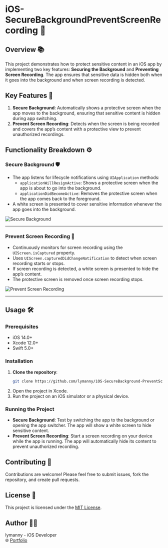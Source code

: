 
# iOS-SecureBackgroundPreventScreenRecording 🚀

## Overview 📚
This project demonstrates how to protect sensitive content in an iOS app by implementing two key features: **Securing the Background** and **Preventing Screen Recording**. The app ensures that sensitive data is hidden both when it goes into the background and when screen recording is detected.

## Key Features 🔑
1. **Secure Background**: Automatically shows a protective screen when the app moves to the background, ensuring that sensitive content is hidden during app switching.
2. **Prevent Screen Recording**: Detects when the screen is being recorded and covers the app’s content with a protective view to prevent unauthorized recordings.

## Functionality Breakdown ⚙️

### Secure Background 🛡️
- The app listens for lifecycle notifications using `UIApplication` methods:
  - `applicationWillResignActive`: Shows a protective screen when the app is about to go into the background.
  - `applicationDidBecomeActive`: Removes the protective screen when the app comes back to the foreground.
- A white screen is presented to cover sensitive information whenever the app goes into the background.

![Secure Background](https://github.com/user-attachments/assets/325bc842-68e5-4f99-ae41-cef217d0298c)

---

### Prevent Screen Recording 🎥
- Continuously monitors for screen recording using the `UIScreen.isCaptured` property.
- Uses `UIScreen.capturedDidChangeNotification` to detect when screen recording starts or stops.
- If screen recording is detected, a white screen is presented to hide the app’s content.
- The protective screen is removed once screen recording stops.

![Prevent Screen Recording](https://github.com/user-attachments/assets/3c40e8c6-e108-4c0d-b862-083efd65f6b2)

---

## Usage 🛠️
### Prerequisites
- iOS 14.0+
- Xcode 12.0+
- Swift 5.0+

### Installation
1. **Clone the repository**:
    ```bash
    git clone https://github.com/lymanny/iOS-SecureBackground-PreventScreening.git
    ```
2. Open the project in Xcode.
3. Run the project on an iOS simulator or a physical device.

### Running the Project
- **Secure Background**: Test by switching the app to the background or opening the app switcher. The app will show a white screen to hide sensitive content.
- **Prevent Screen Recording**: Start a screen recording on your device while the app is running. The app will automatically hide its content to prevent unauthorized recording.

## Contributing 🤝
Contributions are welcome! Please feel free to submit issues, fork the repository, and create pull requests.

## License 📄
This project is licensed under the [MIT License](LICENSE).

## Author 👩‍💻
lymanny - iOS Developer  
🌐 [Portfolio](https://lymanny.onrender.com)

